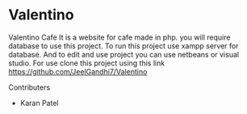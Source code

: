 # Valentino

Valentino Cafe
It is a website for cafe made in php. you will require database to use this project. To run this project use xampp server for database. And to edit and use project you can use netbeans or visual studio. For use clone this project using this link https://github.com/JeelGandhi7/Valentino

Contributers

- Karan Patel
